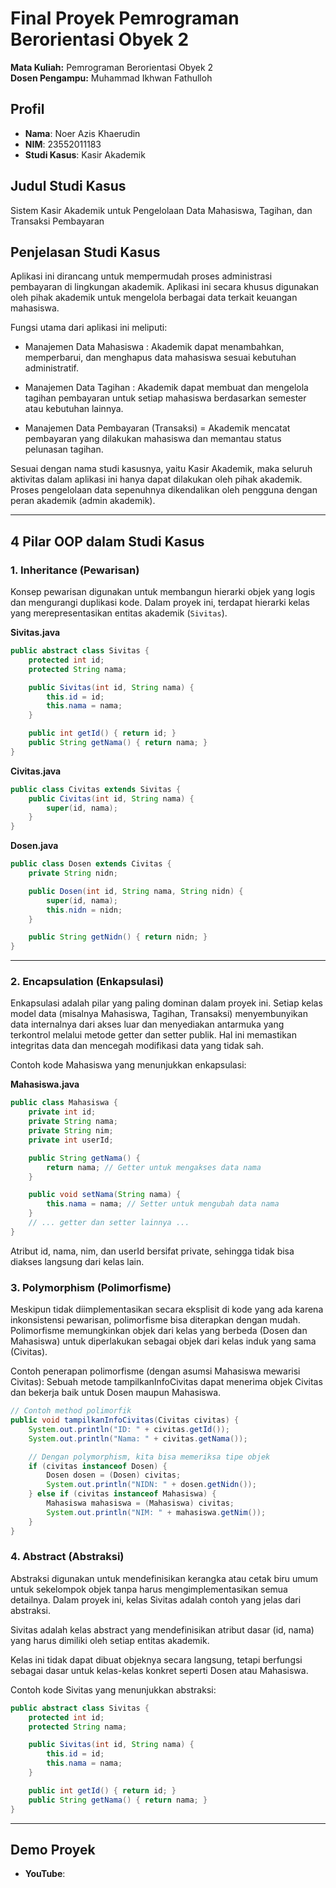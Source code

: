 # Final Proyek Pemrograman Berorientasi Obyek 2

**Mata Kuliah:** Pemrograman Berorientasi Obyek 2  
**Dosen Pengampu:** Muhammad Ikhwan Fathulloh



## Profil
- **Nama**: Noer Azis Khaerudin  
- **NIM**: 23552011183 
- **Studi Kasus**: Kasir Akademik


## Judul Studi Kasus

Sistem Kasir Akademik untuk Pengelolaan Data Mahasiswa, Tagihan, dan Transaksi Pembayaran



## Penjelasan Studi Kasus

Aplikasi ini dirancang untuk mempermudah proses administrasi pembayaran di lingkungan akademik. Aplikasi ini secara khusus digunakan oleh pihak akademik untuk mengelola berbagai data terkait keuangan mahasiswa.

Fungsi utama dari aplikasi ini meliputi:

- Manajemen Data Mahasiswa : Akademik dapat menambahkan, memperbarui, dan menghapus data mahasiswa sesuai kebutuhan administratif.

- Manajemen Data Tagihan : Akademik dapat membuat dan mengelola tagihan pembayaran untuk setiap mahasiswa berdasarkan semester atau kebutuhan lainnya.

- Manajemen Data Pembayaran (Transaksi) = Akademik mencatat pembayaran yang dilakukan mahasiswa dan memantau status pelunasan tagihan.

Sesuai dengan nama studi kasusnya, yaitu Kasir Akademik, maka seluruh aktivitas dalam aplikasi ini hanya dapat dilakukan oleh pihak akademik. Proses pengelolaan data sepenuhnya dikendalikan oleh pengguna dengan peran akademik (admin akademik).

---

## 4 Pilar OOP dalam Studi Kasus


### 1. Inheritance (Pewarisan)

Konsep pewarisan digunakan untuk membangun hierarki objek yang logis dan mengurangi duplikasi kode. Dalam proyek ini, terdapat hierarki kelas yang merepresentasikan entitas akademik (`Sivitas`).

**Sivitas.java**

```java
public abstract class Sivitas {
    protected int id;
    protected String nama;

    public Sivitas(int id, String nama) {
        this.id = id;
        this.nama = nama;
    }

    public int getId() { return id; }
    public String getNama() { return nama; }
}
```

**Civitas.java**

```java
public class Civitas extends Sivitas {
    public Civitas(int id, String nama) {
        super(id, nama);
    }
}
```

**Dosen.java**

```java
public class Dosen extends Civitas {
    private String nidn;

    public Dosen(int id, String nama, String nidn) {
        super(id, nama);
        this.nidn = nidn;
    }

    public String getNidn() { return nidn; }
}
```
---

### 2. Encapsulation (Enkapsulasi)

Enkapsulasi adalah pilar yang paling dominan dalam proyek ini. Setiap kelas model data (misalnya Mahasiswa, Tagihan, Transaksi) menyembunyikan data internalnya dari akses luar dan menyediakan antarmuka yang terkontrol melalui metode getter dan setter publik.
Hal ini memastikan integritas data dan mencegah modifikasi data yang tidak sah.

Contoh kode Mahasiswa yang menunjukkan enkapsulasi:

**Mahasiswa.java**

```Java
public class Mahasiswa {
    private int id;
    private String nama;
    private String nim;
    private int userId;

    public String getNama() {
        return nama; // Getter untuk mengakses data nama
    }

    public void setNama(String nama) {
        this.nama = nama; // Setter untuk mengubah data nama
    }
    // ... getter dan setter lainnya ...
}
```

Atribut id, nama, nim, dan userId bersifat private, sehingga tidak bisa diakses langsung dari kelas lain.

### 3. Polymorphism (Polimorfisme)

Meskipun tidak diimplementasikan secara eksplisit di kode yang ada karena inkonsistensi pewarisan, polimorfisme bisa diterapkan dengan mudah. Polimorfisme memungkinkan objek dari kelas yang berbeda (Dosen dan Mahasiswa) untuk diperlakukan sebagai objek dari kelas induk yang sama (Civitas).

Contoh penerapan polimorfisme (dengan asumsi Mahasiswa mewarisi Civitas):
Sebuah metode tampilkanInfoCivitas dapat menerima objek Civitas dan bekerja baik untuk Dosen maupun Mahasiswa.

```Java
// Contoh method polimorfik
public void tampilkanInfoCivitas(Civitas civitas) {
    System.out.println("ID: " + civitas.getId());
    System.out.println("Nama: " + civitas.getNama());

    // Dengan polymorphism, kita bisa memeriksa tipe objek
    if (civitas instanceof Dosen) {
        Dosen dosen = (Dosen) civitas;
        System.out.println("NIDN: " + dosen.getNidn());
    } else if (civitas instanceof Mahasiswa) {
        Mahasiswa mahasiswa = (Mahasiswa) civitas;
        System.out.println("NIM: " + mahasiswa.getNim());
    }
}
```

### 4. Abstract (Abstraksi)
   
Abstraksi digunakan untuk mendefinisikan kerangka atau cetak biru umum untuk sekelompok objek tanpa harus mengimplementasikan semua detailnya. Dalam proyek ini, kelas Sivitas adalah contoh yang jelas dari abstraksi.

Sivitas adalah kelas abstract yang mendefinisikan atribut dasar (id, nama) yang harus dimiliki oleh setiap entitas akademik.

Kelas ini tidak dapat dibuat objeknya secara langsung, tetapi berfungsi sebagai dasar untuk kelas-kelas konkret seperti Dosen atau Mahasiswa.

Contoh kode Sivitas yang menunjukkan abstraksi:

```Java
public abstract class Sivitas {
    protected int id;
    protected String nama;

    public Sivitas(int id, String nama) {
        this.id = id;
        this.nama = nama;
    }

    public int getId() { return id; }
    public String getNama() { return nama; }
}
```

---

## Demo Proyek
* **YouTube**:
